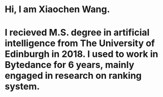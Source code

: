 # Hi, I am Xiaochen Wang.

# I recieved M.S. degree in artificial intelligence from The University of Edinburgh in 2018. I used to work in Bytedance for 6 years, mainly engaged in research on ranking system. ‌


